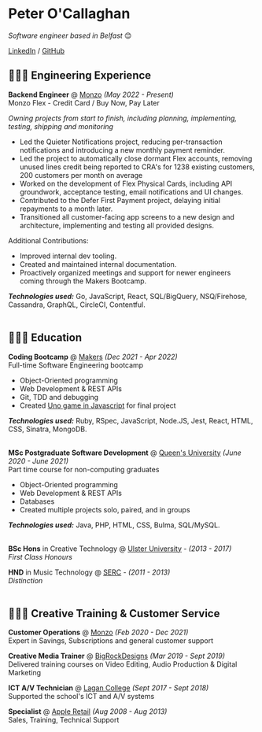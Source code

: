 # Peter O'Callaghan

_Software engineer based in Belfast_ 😊 <br>

[LinkedIn](https://linkedin.com/in/peter-o-callaghan-31aa04178/) / [GitHub](https://github.com/harmlessgoose/)

## 👨🏻‍💻 Engineering Experience

**Backend Engineer** @ [Monzo](https://monzo.com/) _(May 2022 - Present)_ <br>
Monzo Flex - Credit Card / Buy Now, Pay Later

_Owning projects from start to finish, including planning, implementing, testing, shipping and monitoring_

  - Led the Quieter Notifications project, reducing per-transaction notifications and introducing a new monthly payment reminder.
  - Led the project to automatically close dormant Flex accounts, removing unused lines credit being reported to CRA's for 1238 existing customers, 200 customers per month on average
  - Worked on the development of Flex Physical Cards, including API groundwork, acceptance testing, email notifications and UI changes.
  - Contributed to the Defer First Payment project, delaying initial repayments to a month later.
  - Transitioned all customer-facing app screens to a new design and architecture, implementing and testing all provided designs.

Additional Contributions:
  - Improved internal dev tooling.
  - Created and maintained internal documentation.
  - Proactively organized meetings and support for newer engineers coming through the Makers Bootcamp.

**_Technologies used:_** Go, JavaScript, React, SQL/BigQuery, NSQ/Firehose, Cassandra, GraphQL, CircleCI, Contentful.
<br><br>

## 👨🏻‍🎓 Education

**Coding Bootcamp** @ [Makers](https://makers.tech/) _(Dec 2021 - Apr 2022)_ <br>
Full-time Software Engineering bootcamp

  - Object-Oriented programming
  - Web Development & REST APIs
  - Git, TDD and debugging
  - Created [Uno game in Javascript](https://github.com/meghanblyth/Juno_game) for final project

**_Technologies used:_** Ruby, RSpec, JavaScript, Node.JS, Jest, React, HTML, CSS, Sinatra, MongoDB.
<br><br>

**MSc Postgraduate Software Development** @ [Queen's University](https://www.qub.ac.uk/courses/postgraduate-taught/software-development-part-time-msc/#overview) _(June 2020 - June 2021)_ <br>
Part time course for non-computing graduates

  - Object-Oriented programming
  - Web Development & REST APIs
  - Databases
  - Created multiple projects solo, paired, and in groups

**_Technologies used:_** Java, PHP, HTML, CSS, Bulma, SQL/MySQL.
<br><br>

**BSc Hons** in Creative Technology @ [Ulster University](https://www.ulster.ac.uk/) - _(2013 - 2017)_ <br>
_First Class Honours_

**HND** in Music Technology @ [SERC](https://www.serc.ac.uk/) - _(2011 - 2013)_ <br>
_Distinction_
<br><br>

## 💁🏻‍♂️ Creative Training & Customer Service

**Customer Operations** @ [Monzo](https://www.monzo.com/) _(Feb 2020 - Dec 2021)_ <br>
Expert in Savings, Subscriptions and general customer support

**Creative Media Trainer** @ [BigRockDesigns](https://www.bigrockdesigns.com/) _(Mar 2019 - Sept 2019)_ <br>
Delivered training courses on Video Editing, Audio Production & Digital Marketing

**ICT A/V Technician** @ [Lagan College](https://lagancollege.com/) _(Sept 2017 - Sept 2018)_ <br>
Supported the school's ICT and A/V systems

**Specialist** @ [Apple Retail](https://www.apple.com/uk/retail/) _(Aug 2008 - Aug 2013)_ <br>
Sales, Training, Technical Support
